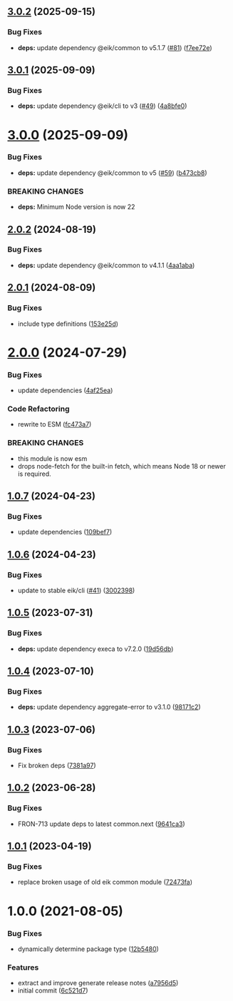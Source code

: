 ## [3.0.2](https://github.com/eik-lib/semantic-release/compare/v3.0.1...v3.0.2) (2025-09-15)


### Bug Fixes

* **deps:** update dependency @eik/common to v5.1.7 ([#81](https://github.com/eik-lib/semantic-release/issues/81)) ([f7ee72e](https://github.com/eik-lib/semantic-release/commit/f7ee72e30023f1e722b5ed47d2f3e77b3387c3e7))

## [3.0.1](https://github.com/eik-lib/semantic-release/compare/v3.0.0...v3.0.1) (2025-09-09)


### Bug Fixes

* **deps:** update dependency @eik/cli to v3 ([#49](https://github.com/eik-lib/semantic-release/issues/49)) ([4a8bfe0](https://github.com/eik-lib/semantic-release/commit/4a8bfe0d2cfb63d69f822f56f024e4ad465afdf2))

# [3.0.0](https://github.com/eik-lib/semantic-release/compare/v2.0.2...v3.0.0) (2025-09-09)


### Bug Fixes

* **deps:** update dependency @eik/common to v5 ([#59](https://github.com/eik-lib/semantic-release/issues/59)) ([b473cb8](https://github.com/eik-lib/semantic-release/commit/b473cb82b8262226bcd29566dd85a31804b72264))


### BREAKING CHANGES

* **deps:** Minimum Node version is now 22

## [2.0.2](https://github.com/eik-lib/semantic-release/compare/v2.0.1...v2.0.2) (2024-08-19)


### Bug Fixes

* **deps:** update dependency @eik/common to v4.1.1 ([4aa1aba](https://github.com/eik-lib/semantic-release/commit/4aa1aba3169e4b991ab8fc54af80bf62c6cb9786))

## [2.0.1](https://github.com/eik-lib/semantic-release/compare/v2.0.0...v2.0.1) (2024-08-09)


### Bug Fixes

* include type definitions ([153e25d](https://github.com/eik-lib/semantic-release/commit/153e25d3e3bb6484b6b08b2061fee96db1da3c9f))

# [2.0.0](https://github.com/eik-lib/semantic-release/compare/v1.0.7...v2.0.0) (2024-07-29)


### Bug Fixes

* update dependencies ([4af25ea](https://github.com/eik-lib/semantic-release/commit/4af25ea824f17a11ac145d41e8a9d8c45ee73ff6))


### Code Refactoring

* rewrite to ESM ([fc473a7](https://github.com/eik-lib/semantic-release/commit/fc473a704b57ee5c05677160ae31bcd360d60486))


### BREAKING CHANGES

* this module is now esm
* drops node-fetch for the built-in fetch,
which means Node 18 or newer is required.

## [1.0.7](https://github.com/eik-lib/semantic-release/compare/v1.0.6...v1.0.7) (2024-04-23)


### Bug Fixes

* update dependencies ([109bef7](https://github.com/eik-lib/semantic-release/commit/109bef7273424e72f75d66085e5ae308910fdfa8))

## [1.0.6](https://github.com/eik-lib/semantic-release/compare/v1.0.5...v1.0.6) (2024-04-23)


### Bug Fixes

* update to stable eik/cli ([#41](https://github.com/eik-lib/semantic-release/issues/41)) ([3002398](https://github.com/eik-lib/semantic-release/commit/300239882707aac4e8e1754abbb73aa00dfeb5fd))

## [1.0.5](https://github.com/eik-lib/semantic-release/compare/v1.0.4...v1.0.5) (2023-07-31)


### Bug Fixes

* **deps:** update dependency execa to v7.2.0 ([19d56db](https://github.com/eik-lib/semantic-release/commit/19d56dbdc6105be441bb5a5d96f2a70856606be9))

## [1.0.4](https://github.com/eik-lib/semantic-release/compare/v1.0.3...v1.0.4) (2023-07-10)


### Bug Fixes

* **deps:** update dependency aggregate-error to v3.1.0 ([98171c2](https://github.com/eik-lib/semantic-release/commit/98171c20759e1f56022701ec3e982530b0a3a5e0))

## [1.0.3](https://github.com/eik-lib/semantic-release/compare/v1.0.2...v1.0.3) (2023-07-06)


### Bug Fixes

* Fix broken deps ([7381a97](https://github.com/eik-lib/semantic-release/commit/7381a97f2813d3582f9b32def1163d50e0f99837))

## [1.0.2](https://github.com/eik-lib/semantic-release/compare/v1.0.1...v1.0.2) (2023-06-28)


### Bug Fixes

* FRON-713 update deps to latest common.next ([9641ca3](https://github.com/eik-lib/semantic-release/commit/9641ca33abc9a6e2c864307d15d398211c74d4b0))

## [1.0.1](https://github.com/eik-lib/semantic-release/compare/v1.0.0...v1.0.1) (2023-04-19)


### Bug Fixes

* replace broken usage of old eik common module ([72473fa](https://github.com/eik-lib/semantic-release/commit/72473faa54daf03ebc08f51e164f3860a83b829e))

# 1.0.0 (2021-08-05)


### Bug Fixes

* dynamically determine package type ([12b5480](https://github.com/eik-lib/semantic-release/commit/12b548047475a68adcef05b894577367d7ac9987))


### Features

* extract and improve  generate release notes ([a7956d5](https://github.com/eik-lib/semantic-release/commit/a7956d56f37f55c33a7d17b5af4e8c72cd14a9b8))
* initial commit ([6c521d7](https://github.com/eik-lib/semantic-release/commit/6c521d724e183c4c72364288612343006197089a))
